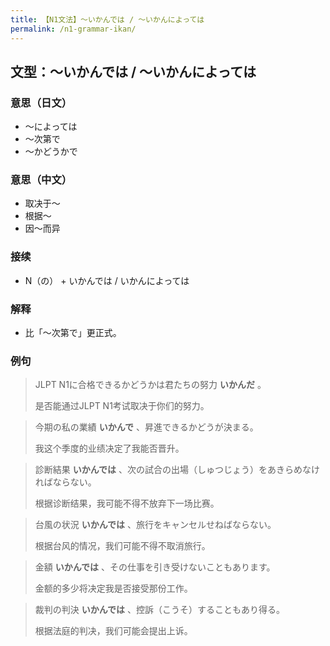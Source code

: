 ```yaml
---
title: 【N1文法】〜いかんでは / 〜いかんによっては
permalink: /n1-grammar-ikan/
---
```


## 文型：〜いかんでは / 〜いかんによっては

### 意思（日文）

* 〜によっては
* 〜次第で
* 〜かどうかで

### 意思（中文）

- 取决于〜
- 根据〜
- 因〜而异

### 接续

* N（の） + いかんでは / いかんによっては

### 解释

* 比「〜次第で」更正式。

### 例句

> JLPT N1に合格できるかどうかは君たちの努力 **いかんだ** 。
>
> 是否能通过JLPT N1考试取决于你们的努力。

> 今期の私の業績 **いかんで** 、昇進できるかどうが決まる。
>
> 我这个季度的业绩决定了我能否晋升。

> 診断結果 **いかんでは** 、次の試合の出場（しゅつじょう）をあきらめなければならない。
>
> 根据诊断结果，我可能不得不放弃下一场比赛。

> 台風の状況 **いかんでは** 、旅行をキャンセルせねばならない。
>
> 根据台风的情况，我们可能不得不取消旅行。

> 金額 **いかんでは** 、その仕事を引き受けないこともあります。
>
> 金额的多少将决定我是否接受那份工作。

> 裁判の判決 **いかんでは** 、控訴（こうそ）することもあり得る。
>
> 根据法庭的判决，我们可能会提出上诉。